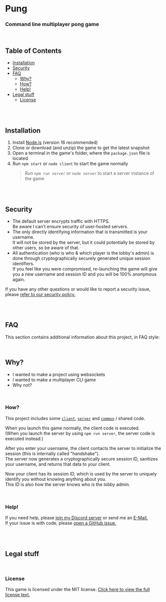 # Pung
### Command line multiplayer pong game

<br>

## Table of Contents
- [Installation](#installation)
- [Security](#security)
- [FAQ](#faq)
    - [Why?](#why)
    - [How?](#how)
    - [Help!](#help)
- [Legal stuff](#legal-stuff)
    - [License](#license)

<br><br>

## Installation
1. Install [Node.js](https://nodejs.org/) (version 16 recommended)
2. Clone or download (and unzip) the game to get the latest snapshot
3. Open a terminal in the game's folder, where the `package.json` file is located
4. Run `npm start` or `node client` to start the game normally
    > Run `npm run server` or `node server` to start a server instance of the game

<br><br>

## Security
- The default server encrypts traffic with HTTPS.  
    Be aware I can't ensure security of user-hosted servers.
- The only directly identifying information that is transmitted is your username.  
    It will not be stored by the server, but it could potentially be stored by other users, so be aware of that.
- All authentication (who is who & which player is the lobby's admin) is done through cryptographically securely generated unique session identifiers.  
    If you feel like you were compromised, re-launching the game will give you a new username and session ID and you will be 100% anonymous again.

If you have any other questions or would like to report a security issue, please [refer to our security policy.](./.github/SECURITY.md#readme)

<br><br>

## FAQ
This section contains additional information about this project, in FAQ style:

<br>

## Why?
- I wanted to make a project using websockets
- I wanted to make a multiplayer CLI game
- Why not?

<br>

### How?
This project includes some [`client`](./client/), [`server`](./server/) and [`common`](./common/) / shared code.  
  
When you launch this game normally, the client code is executed.  
(When you launch the server by using `npm run server`, the server code is executed instead.)  
  
After you enter your username, the client contacts the server to initialize the session (this is internally called "handshake").  
The server now generates a cryptographically secure session ID, sanitizes your username, and returns that data to your client.  
  
Now your client has its session ID, which is used by the server to uniquely identify you without knowing anything about you.  
This ID is also how the server knows who is the lobby admin.

<br>

### Help!
If you need help, please [join my Discord server](https://dc.sv443.net/) or send me an [E-Mail.](mailto:contact@sv443.net?subject=Pung)  
If your issue is with code, please [open a GitHub issue.](https://github.com/Sv443/Pung/issues/new/choose)
  
<br><br>

## Legal stuff

<br>

### License
This game is licensed under the MIT license. [Click here to view the full license text.](./LICENSE.txt)